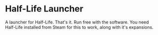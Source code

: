 # Half-Life Launcher
A launcher for Half-Life. That's it. Run free with the software. You need Half-Life installed from Steam for this to work, along with it's expansions.
